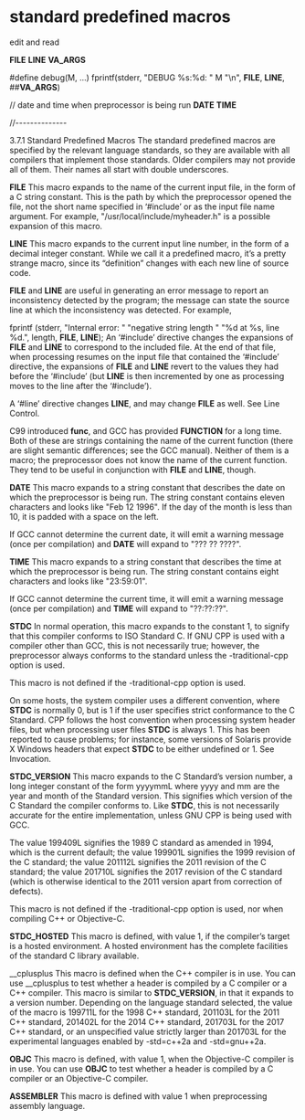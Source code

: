 # standard predefined macros

edit and read

__FILE__
__LINE__
__VA_ARGS__

#define debug(M, ...) fprintf(stderr, "DEBUG %s:%d: " M "\n", __FILE__, __LINE__, ##__VA_ARGS__)


// date and time when preprocessor is being run
__DATE__
__TIME__


//--------------

3.7.1 Standard Predefined Macros
The standard predefined macros are specified by the relevant language standards, so they are available with all compilers that implement those standards. Older compilers may not provide all of them. Their names all start with double underscores.

__FILE__
This macro expands to the name of the current input file, in the form of a C string constant. This is the path by which the preprocessor opened the file, not the short name specified in ‘#include’ or as the input file name argument. For example, "/usr/local/include/myheader.h" is a possible expansion of this macro.

__LINE__
This macro expands to the current input line number, in the form of a decimal integer constant. While we call it a predefined macro, it’s a pretty strange macro, since its “definition” changes with each new line of source code.

__FILE__ and __LINE__ are useful in generating an error message to report an inconsistency detected by the program; the message can state the source line at which the inconsistency was detected. For example,

fprintf (stderr, "Internal error: "
                 "negative string length "
                 "%d at %s, line %d.",
         length, __FILE__, __LINE__);
An ‘#include’ directive changes the expansions of __FILE__ and __LINE__ to correspond to the included file. At the end of that file, when processing resumes on the input file that contained the ‘#include’ directive, the expansions of __FILE__ and __LINE__ revert to the values they had before the ‘#include’ (but __LINE__ is then incremented by one as processing moves to the line after the ‘#include’).

A ‘#line’ directive changes __LINE__, and may change __FILE__ as well. See Line Control.

C99 introduced __func__, and GCC has provided __FUNCTION__ for a long time. Both of these are strings containing the name of the current function (there are slight semantic differences; see the GCC manual). Neither of them is a macro; the preprocessor does not know the name of the current function. They tend to be useful in conjunction with __FILE__ and __LINE__, though.

__DATE__
This macro expands to a string constant that describes the date on which the preprocessor is being run. The string constant contains eleven characters and looks like "Feb 12 1996". If the day of the month is less than 10, it is padded with a space on the left.

If GCC cannot determine the current date, it will emit a warning message (once per compilation) and __DATE__ will expand to "??? ?? ????".

__TIME__
This macro expands to a string constant that describes the time at which the preprocessor is being run. The string constant contains eight characters and looks like "23:59:01".

If GCC cannot determine the current time, it will emit a warning message (once per compilation) and __TIME__ will expand to "??:??:??".

__STDC__
In normal operation, this macro expands to the constant 1, to signify that this compiler conforms to ISO Standard C. If GNU CPP is used with a compiler other than GCC, this is not necessarily true; however, the preprocessor always conforms to the standard unless the -traditional-cpp option is used.

This macro is not defined if the -traditional-cpp option is used.

On some hosts, the system compiler uses a different convention, where __STDC__ is normally 0, but is 1 if the user specifies strict conformance to the C Standard. CPP follows the host convention when processing system header files, but when processing user files __STDC__ is always 1. This has been reported to cause problems; for instance, some versions of Solaris provide X Windows headers that expect __STDC__ to be either undefined or 1. See Invocation.

__STDC_VERSION__
This macro expands to the C Standard’s version number, a long integer constant of the form yyyymmL where yyyy and mm are the year and month of the Standard version. This signifies which version of the C Standard the compiler conforms to. Like __STDC__, this is not necessarily accurate for the entire implementation, unless GNU CPP is being used with GCC.

The value 199409L signifies the 1989 C standard as amended in 1994, which is the current default; the value 199901L signifies the 1999 revision of the C standard; the value 201112L signifies the 2011 revision of the C standard; the value 201710L signifies the 2017 revision of the C standard (which is otherwise identical to the 2011 version apart from correction of defects).

This macro is not defined if the -traditional-cpp option is used, nor when compiling C++ or Objective-C.

__STDC_HOSTED__
This macro is defined, with value 1, if the compiler’s target is a hosted environment. A hosted environment has the complete facilities of the standard C library available.

__cplusplus
This macro is defined when the C++ compiler is in use. You can use __cplusplus to test whether a header is compiled by a C compiler or a C++ compiler. This macro is similar to __STDC_VERSION__, in that it expands to a version number. Depending on the language standard selected, the value of the macro is 199711L for the 1998 C++ standard, 201103L for the 2011 C++ standard, 201402L for the 2014 C++ standard, 201703L for the 2017 C++ standard, or an unspecified value strictly larger than 201703L for the experimental languages enabled by -std=c++2a and -std=gnu++2a.

__OBJC__
This macro is defined, with value 1, when the Objective-C compiler is in use. You can use __OBJC__ to test whether a header is compiled by a C compiler or an Objective-C compiler.

__ASSEMBLER__
This macro is defined with value 1 when preprocessing assembly language.
